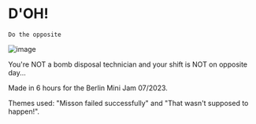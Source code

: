 # D'OH!
` Do the opposite `

![image](https://github.com/user-attachments/assets/de4dd219-072a-4e43-be50-323c35a5a0b6)

You're NOT a bomb disposal technician and your shift is NOT on opposite day...

Made in 6 hours for the Berlin Mini Jam 07/2023.

Themes used: "Misson failed successfully" and "That wasn't supposed to happen!".
